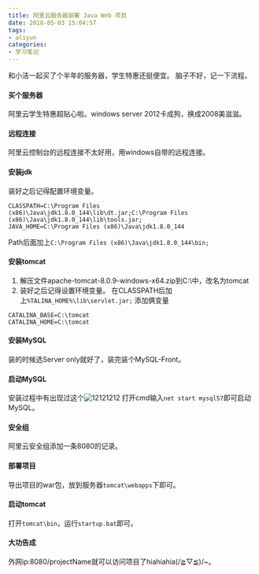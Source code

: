 ```yaml
---
title: 阿里云服务器部署 Java Web 项目
date: 2018-05-03 15:04:57
tags: 
- aliyun
categories: 
- 学习笔记
---
```

和小洁一起买了个半年的服务器，学生特惠还挺便宜。
脑子不好，记一下流程。
<!--more-->

#### 买个服务器

阿里云学生特惠超贴心啦。windows server 2012卡成狗，换成2008美滋滋。

#### 远程连接

阿里云控制台的远程连接不太好用，用windows自带的远程连接。

#### 安装jdk

装好之后记得配置环境变量。
```
CLASSPATH=C:\Program Files (x86)\Java\jdk1.8.0_144\lib\dt.jar;C:\Program Files (x86)\Java\jdk1.8.0_144\lib\tools.jar;
JAVA_HOME=C:\Program Files (x86)\Java\jdk1.8.0_144
```
Path后面加上`C:\Program Files (x86)\Java\jdk1.8.0_144\bin;`

#### 安装tomcat

1. 解压文件apache-tomcat-8.0.9-windows-x64.zip到C:\中，改名为tomcat
2. 装好之后记得设置环境变量。
在CLASSPATH后加上`%TALINA_HOME%\lib\servlet.jar;`
添加俩变量
```
CATALINA_BASE=C:\tomcat
CATALINA_HOME=C:\tomcat
```

#### 安装MySQL

装的时候选Server only就好了，装完装个MySQL-Front。

#### 启动MySQL

安装过程中有出现过这个![12121212](https://user-images.githubusercontent.com/29684201/48275529-aa5d7b00-e480-11e8-87a3-39ab8d77b66d.PNG)
打开cmd输入`net start mysql57`即可启动MySQL。

#### 安全组

阿里云安全组添加一条8080的记录。

#### 部署项目

导出项目的war包，放到服务器`tomcat\webapps`下即可。

#### 启动tomcat

打开`tomcat\bin`，运行`startup.bat`即可。
#### 大功告成

外网ip:8080/projectName就可以访问项目了hiahiahia(/≧▽≦)/~。

